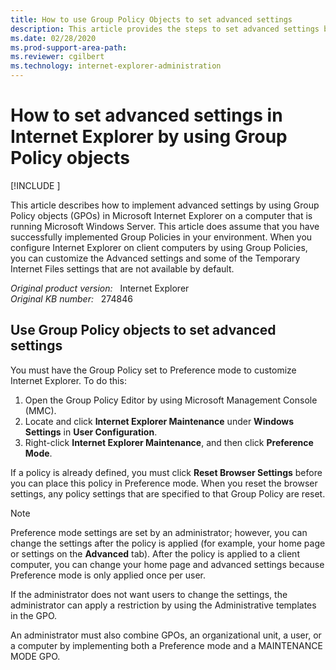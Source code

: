 ```yaml
---
title: How to use Group Policy Objects to set advanced settings
description: This article provides the steps to set advanced settings by using Group Policy objects (GPOs) in Microsoft Internet Explorer.
ms.date: 02/28/2020
ms.prod-support-area-path: 
ms.reviewer: cgilbert
ms.technology: internet-explorer-administration
---
```

# How to set advanced settings in Internet Explorer by using Group Policy objects

[!INCLUDE [](../../../includes/browsers-important.md)]

This article describes how to implement advanced settings by using Group Policy objects (GPOs) in Microsoft Internet Explorer on a computer that is running Microsoft Windows Server. This article does assume that you have successfully implemented Group Policies in your environment. When you configure Internet Explorer on client computers by using Group Policies, you can customize the Advanced settings and some of the Temporary Internet Files settings that are not available by default.

_Original product version:_ &nbsp; Internet Explorer  
_Original KB number:_ &nbsp; 274846

## Use Group Policy objects to set advanced settings

You must have the Group Policy set to Preference mode to customize Internet Explorer. To do this:

1. Open the Group Policy Editor by using Microsoft Management Console (MMC).
2. Locate and click **Internet Explorer Maintenance** under **Windows Settings** in **User Configuration**.
3. Right-click **Internet Explorer Maintenance**, and then click **Preference Mode**.

If a policy is already defined, you must click **Reset Browser Settings** before you can place this policy in Preference mode. When you reset the browser settings, any policy settings that are specified to that Group Policy are reset.

> [!NOTE]
> Preference mode settings are set by an administrator; however, you can change the settings after the policy is applied (for example, your home page or settings on the **Advanced** tab). After the policy is applied to a client computer, you can change your home page and advanced settings because Preference mode is only applied once per user.

If the administrator does not want users to change the settings, the administrator can apply a restriction by using the Administrative templates in the GPO.

An administrator must also combine GPOs, an organizational unit, a user, or a computer by implementing both a Preference mode and a MAINTENANCE MODE GPO.

